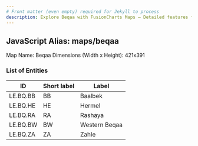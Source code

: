 ```yaml
---
# Front matter (even empty) required for Jekyll to process
description: Explore Beqaa with FusionCharts Maps – Detailed features for seamless integration. Try now & enhance your data visualization today! 
---
```


## JavaScript Alias: maps/beqaa

Map Name: Beqaa
Dimensions (Width x Height): 421x391





### List of Entities

ID | Short label | Label
---|---|---|
LE.BQ.BB|BB|Baalbek
LE.BQ.HE|HE|Hermel
LE.BQ.RA|RA|Rashaya
LE.BQ.BW|BW|Western Beqaa
LE.BQ.ZA|ZA|Zahle
